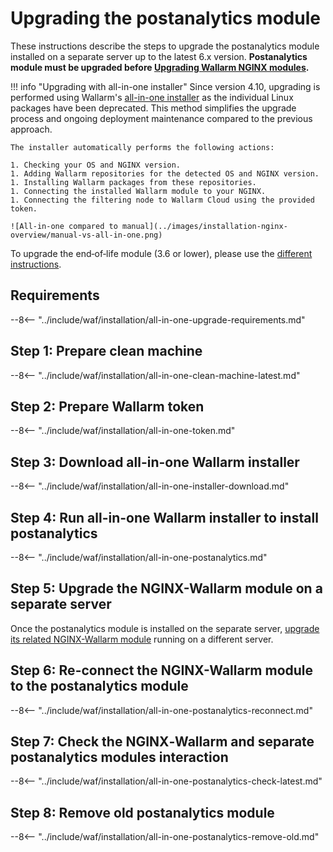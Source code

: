 [docs-module-update]:           nginx-modules.md
[img-wl-console-users]:         ../images/check-users.png 
[img-create-wallarm-node]:      ../images/user-guides/nodes/create-cloud-node.png
[img-attacks-in-interface]:     ../images/admin-guides/test-attacks-quickstart.png
[wallarm-token-types]:          ../user-guides/nodes/nodes.md#api-and-node-tokens-for-node-creation
[statistics-service-all-parameters]: ../admin-en/configure-statistics-service.md
[configure-proxy-balancer-instr]:   ../admin-en/configuration-guides/access-to-wallarm-api-via-proxy.md
[ip-lists-docs]:                     ../user-guides/ip-lists/overview.md

# Upgrading the postanalytics module

These instructions describe the steps to upgrade the postanalytics module installed on a separate server up to the latest 6.x version. **Postanalytics module must be upgraded before [Upgrading Wallarm NGINX modules][docs-module-update].**

!!! info "Upgrading with all-in-one installer"
    Since version 4.10, upgrading is performed using Wallarm's [all-in-one installer](../installation/nginx/all-in-one.md) as the individual Linux packages have been deprecated. This method simplifies the upgrade process and ongoing deployment maintenance compared to the previous approach.
    
    The installer automatically performs the following actions:

    1. Checking your OS and NGINX version.
    1. Adding Wallarm repositories for the detected OS and NGINX version.
    1. Installing Wallarm packages from these repositories.
    1. Connecting the installed Wallarm module to your NGINX.
    1. Connecting the filtering node to Wallarm Cloud using the provided token.

    ![All-in-one compared to manual](../images/installation-nginx-overview/manual-vs-all-in-one.png)

To upgrade the end‑of‑life module (3.6 or lower), please use the [different instructions](older-versions/separate-postanalytics.md).

## Requirements

--8<-- "../include/waf/installation/all-in-one-upgrade-requirements.md"

## Step 1: Prepare clean machine

--8<-- "../include/waf/installation/all-in-one-clean-machine-latest.md"

## Step 2: Prepare Wallarm token

--8<-- "../include/waf/installation/all-in-one-token.md"

## Step 3: Download all-in-one Wallarm installer

--8<-- "../include/waf/installation/all-in-one-installer-download.md"

## Step 4: Run all-in-one Wallarm installer to install postanalytics

--8<-- "../include/waf/installation/all-in-one-postanalytics.md"

## Step 5: Upgrade the NGINX-Wallarm module on a separate server

Once the postanalytics module is installed on the separate server, [upgrade its related NGINX-Wallarm module](nginx-modules.md) running on a different server.

## Step 6: Re-connect the NGINX-Wallarm module to the postanalytics module

--8<-- "../include/waf/installation/all-in-one-postanalytics-reconnect.md"

## Step 7: Check the NGINX‑Wallarm and separate postanalytics modules interaction

--8<-- "../include/waf/installation/all-in-one-postanalytics-check-latest.md"

## Step 8: Remove old postanalytics module

--8<-- "../include/waf/installation/all-in-one-postanalytics-remove-old.md"
